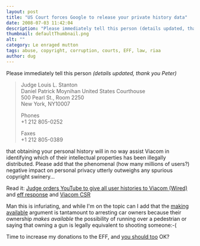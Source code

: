 ```yaml
---
layout: post
title: "US Court forces Google to release your private history data"
date: 2008-07-03 11:42:04
description: "Please immediately tell this person (details updated, thank you Peter) Judge Louis L. Stanton Daniel Patrick Moynihan United States Courthouse 500 Pearl St., Room 2250 New York, NY10007 Phones +1 212 805-0252 Faxes +1 212 805-0389 that obtaining your personal&#8230;"
thumbnail: defaultThumbnail.png
alt: ""
category: Le enraged mutton
tags: abuse, copyright, corruption, courts, EFF, law, riaa
author: dug
---
```


<p>Please immediately tell this person <em>(details updated, thank you Peter)</em></p>

<blockquote><p>Judge Louis L. Stanton<br />
Daniel Patrick Moynihan United States Courthouse<br />
500 Pearl St., Room 2250<br />
New York, <span class="caps">NY10007</span></p>

<p>Phones<br />
+1 212 805-0252</p>

<p>Faxes<br />
+1 212 805-0389</p></blockquote>

<p>that obtaining your personal history will in no way assist Viacom in identifying which of their intellectual properties has been illegally distributed. Please add that the phenomenal (how many millions of users?) negative impact on personal privacy utterly outweighs any spurious copyright swinery...</p>

<p>Read it: <a title="Judge Orders YouTube to Give All User Histories to Viacom | Threat Level from Wired.com" href="http://blog.wired.com/27bstroke6/2008/07/judge-orders-yo.html">Judge orders YouTube to give all user histories to Viacom (Wired)</a> and <a href="http://www.eff.org/deeplinks/2008/07/court-ruling-will-expose-viewing-habits-youtube-us">eff response</a> and <a href="http://www.viacom.com/corpresponsibility/Pages/globalcommunity.aspx">Viacom <span class="caps">CSR</span></a> </p>

<p>Man this is infuriating, and while I'm on the topic can I add that the <a href="http://blog.wired.com/27bstroke6/2008/06/riaa-making-ava.html">making available</a> argument is tantamount to arresting car owners because their ownership <em>makes available</em> the possibility of running over a pedestrian or saying that owning a gun is legally equivalent to shooting someone:-(</p>

<p>Time to increase my donations to the <span class="caps">EFF, </span>and <a href="http://www.eff.org/action">you should too</a> OK?</p>
